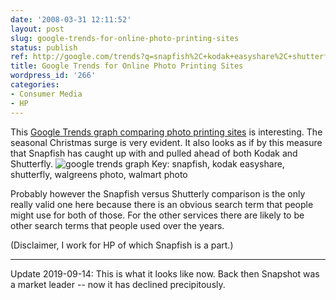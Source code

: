 ```yaml
---
date: '2008-03-31 12:11:52'
layout: post
slug: google-trends-for-online-photo-printing-sites
status: publish
ref: http://google.com/trends?q=snapfish%2C+kodak+easyshare%2C+shutterfly%2C+walgreens+photo%2C+walmart+photo&ctab=0&geo=all&date=all&sort=0
title: Google Trends for Online Photo Printing Sites
wordpress_id: '266'
categories:
- Consumer Media
- HP
---
```


This [Google Trends graph comparing photo printing sites](http://google.com/trends?q=snapfish%2C+kodak+easyshare%2C+shutterfly%2C+walgreens+photo%2C+walmart+photo&ctab=0&geo=all&date=all&sort=0) is interesting.  The seasonal Christmas surge is very evident.  It also looks as if by this measure that Snapfish has caught up with and pulled ahead of both Kodak and Shutterfly.
![google trends graph](http://google.com/trends/viz?q=snapfish,+kodak+easyshare,+shutterfly,+walgreens+photo,+walmart+photo&date=all&geo=all&graph=weekly_img&ctab=0&sa=N)
Key: snapfish, kodak easyshare, shutterfly, walgreens photo, walmart photo

Probably however the Snapfish versus Shutterly comparison is the only really valid one here because there is an obvious search term that people might use for both of those. For the other services there are likely to be other search terms that people used over the years.

(Disclaimer, I work for HP of which Snapfish is a part.)

* * *

Update 2019-09-14: This is what it looks like now. Back then Snapshot was a market leader -- now it has declined precipitously.

<script type="text/javascript" src="https://ssl.gstatic.com/trends_nrtr/1937_RC01/embed_loader.js"></script> <script type="text/javascript"> trends.embed.renderExploreWidget("TIMESERIES", {"comparisonItem":[{"keyword":"snapfish","geo":"","time":"2004-01-01 2019-09-15"},{"keyword":"kodak easyshare","geo":"","time":"2004-01-01 2019-09-15"},{"keyword":"shutterfly","geo":"","time":"2004-01-01 2019-09-15"},{"keyword":"walgreens photo","geo":"","time":"2004-01-01 2019-09-15"},{"keyword":"walmart photo","geo":"","time":"2004-01-01 2019-09-15"}],"category":0,"property":""}, {"exploreQuery":"date=all&q=snapfish,kodak%20easyshare,shutterfly,walgreens%20photo,walmart%20photo","guestPath":"https://trends.google.com:443/trends/embed/"}); </script>